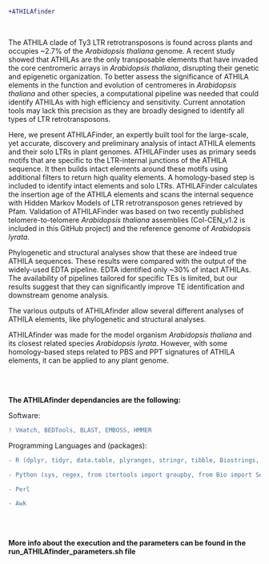 ```diff
+ATHILAfinder
```
<br />

The ATHILA clade of Ty3 LTR retrotransposons is found across plants and occupies ~2.7% of the *Arabidopsis thaliana* genome. A recent study showed that ATHILAs are the only transposable elements that have invaded the core centromeric arrays in *Arabidopsis thaliana*, disrupting their genetic and epigenetic organization. To better assess the significance of ATHILA elements in the function and evolution of centromeres in *Arabidopsis thaliana* and other species, a computational pipeline was needed that could identify ATHILAs with high efficiency and sensitivity. Current annotation tools may lack this precision as they are broadly designed to identify all types of LTR retrotransposons. 


Here, we present ATHILAFinder, an expertly built tool for the large-scale, yet accurate, discovery and preliminary analysis of intact ATHILA elements and their solo LTRs in plant genomes. ATHILAFinder uses as primary seeds motifs that are specific to the LTR-internal junctions of the ATHILA sequence. It then builds intact elements around these motifs using additional filters to return high quality elements. A homology-based step is included to identify intact elements and solo LTRs. ATHILAFinder calculates the insertion age of the ATHILA elements and scans the internal sequence with Hidden Markov Models of LTR retrotransposon genes retrieved by Pfam. Validation of ATHILAFinder was based on two recently published telomere-to-telomere *Arabidopsis thaliana* assemblies (Col-CEN_v1.2 is included in this GitHub project) and the reference genome of *Arabidopsis lyrata*. 


Phylogenetic and structural analyses show that these are indeed true ATHILA sequences. These results were compared with the output of the widely-used EDTA pipeline. EDTA identified only ~30% of intact ATHILAs. The availability of pipelines tailored for specific TEs is limited, but our results suggest that they can significantly improve TE identification and downstream genome analysis.


The various outputs of ATHILAfinder allow several different analyses of ATHILA elements, like phylogenetic and structural analyses. 


ATHILAfinder was made for the model organism *Arabidopsis thaliana* and its closest related species *Arabidopsis lyrata*. However, with some homology-based steps related to PBS and PPT signatures of ATHILA elements, it can be applied to any plant genome.   


<br />
<br />

**The ATHILAfinder dependancies are the following:** 

Software: 

```diff
! Vmatch, BEDTools, BLAST, EMBOSS, HMMER
```

Programming Languages and (packages): 

```diff
- R (dplyr, tidyr, data.table, plyranges, stringr, tibble, Biostrings, seqinr)

- Python (sys, regex, from itertools import groupby, from Bio import SeqIO, from Bio.SeqRecord import SeqRecord)

- Perl

- Awk
```

<br />
<br />

**More info about the execution and the parameters can be found in the run_ATHILAfinder_parameters.sh file** 
